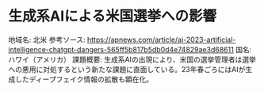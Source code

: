 # 生成系AIによる米国選挙への影響

地域名: 北米
参考ソース: https://apnews.com/article/ai-2023-artificial-intelligence-chatgpt-dangers-565ff5b817b5db0d4e74829ae3d68611
国名: ハワイ（アメリカ）
課題概要: 生成系AIの出現により、米国の選挙管理者は選挙への悪用に対処するという新たな課題に直面している。23年春ごろにはAIが生成したディープフェイク情報の拡散も顕在化。